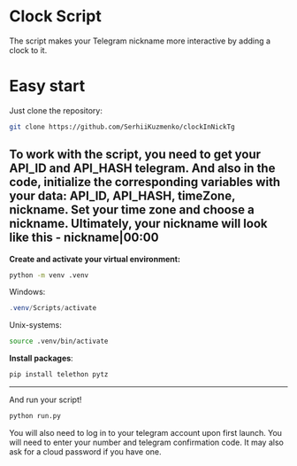 # Clock Script

The script makes your Telegram nickname more interactive by adding a clock to it.

# Easy start
Just clone the repository:
```bash
git clone https://github.com/SerhiiKuzmenko/clockInNickTg
```
To work with the script, you need to get your API_ID and API_HASH telegram. 
And also in the code, initialize the corresponding variables with your data: API_ID, API_HASH, timeZone, nickname. 
Set your time zone and choose a nickname. Ultimately, your nickname will look like this - nickname|00:00
---
**Create and activate your virtual environment:**
```bash
python -m venv .venv
```
Windows:
```powershell
.venv/Scripts/activate
```
Unix-systems:
```bash
source .venv/bin/activate
```
**Install packages**:
```bash
pip install telethon pytz
```
---
And run your script!
```bash
python run.py
```
You will also need to log in to your telegram account upon first launch. 
You will need to enter your number and telegram confirmation code. 
It may also ask for a cloud password if you have one.
